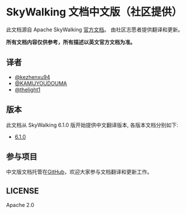 # SkyWalking 文档中文版（社区提供）
此文档源自 Apache SkyWalking [官方文档](https://github.com/apache/skywalking/blob/master/docs/README.md)。
由社区志愿者提供翻译和更新。

**所有文档内容仅供参考，所有描述以英文官方文档为准。**

## 译者
- [@kezhenxu94](https://github.com/kezhenxu94)
- [@KAMIJYOUDOUMA](https://github.com/KAMIJYOUDOUMA)
- [@thelight1](https://github.com/thelight1)

## 版本
此文档从 SkyWalking 6.1.0 版开始提供中文翻译版本, 各版本文档分别如下:

- [6.1.0](zh/6.1.0/README.md)

## 参与项目
中文版文档托管在[GitHub](https://skyapm.github.io/document-cn-translation-of-skywalking/)，欢迎大家参与文档翻译和更新工作。

## LICENSE
Apache 2.0
